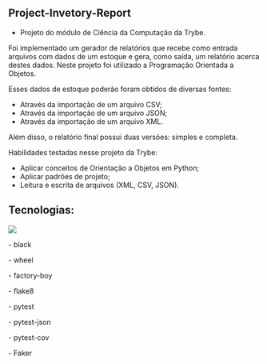 ## Project-Invetory-Report

- Projeto do módulo de Ciência da Computação da Trybe.

Foi implementado um gerador de relatórios que recebe como entrada arquivos com dados de um estoque e gera, como saída, um relatório acerca destes dados. Neste projeto foi utilizado a Programação Orientada a Objetos.

Esses dados de estoque poderão foram obtidos de diversas fontes:
- Através da importação de um arquivo CSV;
- Através da importação de um arquivo JSON;
- Através da importação de um arquivo XML.

Além disso, o relatório final possui duas versões: simples e completa.

Habilidades testadas nesse projeto da Trybe:
- Aplicar conceitos de Orientação a Objetos em Python;
- Aplicar padrões de projeto;
- Leitura e escrita de arquivos (XML, CSV, JSON).

## Tecnologias:
<img src='https://img.shields.io/badge/Python-14354C?style=for-the-badge&logo=python&logoColor=white'/>
<p>- black</p>
<p>- wheel</p>
<p>- factory-boy</p>
<p>- flake8</p>
<p>- pytest</p>
<p>- pytest-json</p>
<p>- pytest-cov</p>
<p>- Faker</p>
